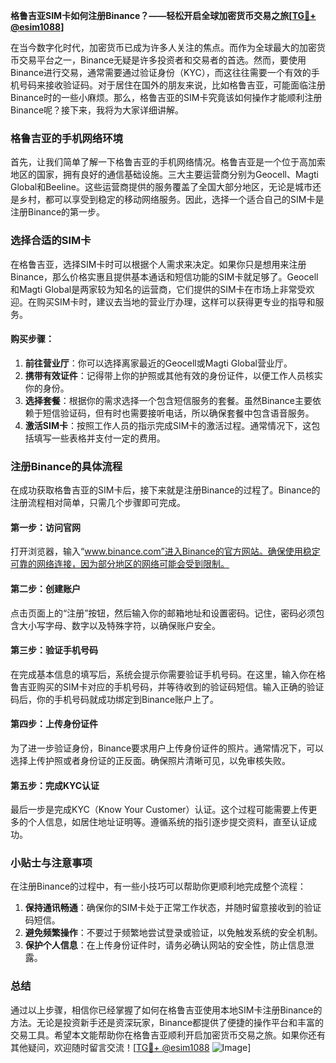 **格鲁吉亚SIM卡如何注册Binance？——轻松开启全球加密货币交易之旅[[TG💪+ @esim1088](https://t.me/s/esim1088)]**

在当今数字化时代，加密货币已成为许多人关注的焦点。而作为全球最大的加密货币交易平台之一，Binance无疑是许多投资者和交易者的首选。然而，要使用Binance进行交易，通常需要通过验证身份（KYC），而这往往需要一个有效的手机号码来接收验证码。对于居住在国外的朋友来说，比如格鲁吉亚，可能面临注册Binance时的一些小麻烦。那么，格鲁吉亚的SIM卡究竟该如何操作才能顺利注册Binance呢？接下来，我将为大家详细讲解。

### 格鲁吉亚的手机网络环境

首先，让我们简单了解一下格鲁吉亚的手机网络情况。格鲁吉亚是一个位于高加索地区的国家，拥有良好的通信基础设施。三大主要运营商分别为Geocell、Magti Global和Beeline。这些运营商提供的服务覆盖了全国大部分地区，无论是城市还是乡村，都可以享受到稳定的移动网络服务。因此，选择一个适合自己的SIM卡是注册Binance的第一步。

### 选择合适的SIM卡

在格鲁吉亚，选择SIM卡时可以根据个人需求来决定。如果你只是想用来注册Binance，那么价格实惠且提供基本通话和短信功能的SIM卡就足够了。Geocell和Magti Global是两家较为知名的运营商，它们提供的SIM卡在市场上非常受欢迎。在购买SIM卡时，建议去当地的营业厅办理，这样可以获得更专业的指导和服务。

#### 购买步骤：

1. **前往营业厅**：你可以选择离家最近的Geocell或Magti Global营业厅。
2. **携带有效证件**：记得带上你的护照或其他有效的身份证件，以便工作人员核实你的身份。
3. **选择套餐**：根据你的需求选择一个包含短信服务的套餐。虽然Binance主要依赖于短信验证码，但有时也需要接听电话，所以确保套餐中包含语音服务。
4. **激活SIM卡**：按照工作人员的指示完成SIM卡的激活过程。通常情况下，这包括填写一些表格并支付一定的费用。

### 注册Binance的具体流程

在成功获取格鲁吉亚的SIM卡后，接下来就是注册Binance的过程了。Binance的注册流程相对简单，只需几个步骤即可完成。

#### 第一步：访问官网

打开浏览器，输入“www.binance.com”进入Binance的官方网站。确保使用稳定可靠的网络连接，因为部分地区的网络可能会受到限制。

#### 第二步：创建账户

点击页面上的“注册”按钮，然后输入你的邮箱地址和设置密码。记住，密码必须包含大小写字母、数字以及特殊字符，以确保账户安全。

#### 第三步：验证手机号码

在完成基本信息的填写后，系统会提示你需要验证手机号码。在这里，输入你在格鲁吉亚购买的SIM卡对应的手机号码，并等待收到的验证码短信。输入正确的验证码后，你的手机号码就成功绑定到Binance账户上了。

#### 第四步：上传身份证件

为了进一步验证身份，Binance要求用户上传身份证件的照片。通常情况下，可以选择上传护照或者身份证的正反面。确保照片清晰可见，以免审核失败。

#### 第五步：完成KYC认证

最后一步是完成KYC（Know Your Customer）认证。这个过程可能需要上传更多的个人信息，如居住地址证明等。遵循系统的指引逐步提交资料，直至认证成功。

### 小贴士与注意事项

在注册Binance的过程中，有一些小技巧可以帮助你更顺利地完成整个流程：

1. **保持通讯畅通**：确保你的SIM卡处于正常工作状态，并随时留意接收到的验证码短信。
2. **避免频繁操作**：不要过于频繁地尝试登录或验证，以免触发系统的安全机制。
3. **保护个人信息**：在上传身份证件时，请务必确认网站的安全性，防止信息泄露。

### 总结

通过以上步骤，相信你已经掌握了如何在格鲁吉亚使用本地SIM卡注册Binance的方法。无论是投资新手还是资深玩家，Binance都提供了便捷的操作平台和丰富的交易工具。希望本文能帮助你在格鲁吉亚顺利开启加密货币交易之旅。如果你还有其他疑问，欢迎随时留言交流！[[TG💪+ @esim1088](https://t.me/s/esim1088) ![Image](https://i.postimg.cc/4NQfJmqS/Snipaste-2025-05-13-00-14-12.png)]